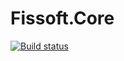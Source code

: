 # Fissoft.Core

[![Build status](https://ci.appveyor.com/api/projects/status/m57kd1qmwttgx5tj?svg=true)](https://ci.appveyor.com/project/chsword/fissoft-core)
